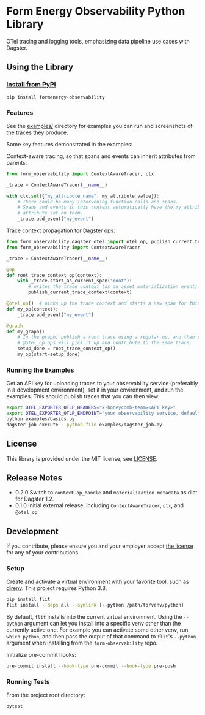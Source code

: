 # Form Energy Observability Python Library

OTel tracing and logging tools, emphasizing data pipeline use cases with Dagster.

## Using the Library

### [Install from PyPI](https://pypi.org/project/formenergy-observability/)

`pip install formenergy-observability`

### Features

See the [examples/](examples/) directory for examples you can run and screenshots of the traces they produce.

Some key features demonstrated in the examples:

Context-aware tracing, so that spans and events can inherit attributes from parents:

```py
from form_observability import ContextAwareTracer, ctx

_trace = ContextAwareTracer(__name__)

with ctx.set({"my_attribute_name": my_attribute_value}):
    # There could be many intervening function calls and spans.
    # Spans and events in this context automatically have the my_attribute_name
    # attribute set on them.
    _trace.add_event("my_event")
```

Trace context propagation for Dagster ops:

```py
from form_observability.dagster_otel import otel_op, publish_current_trace_context
from form_observability import ContextAwareTracer

_trace = ContextAwareTracer(__name__)

@op
def root_trace_context_op(context):
    with _trace.start_as_current_span("root"):
        # writes the trace context (as an asset materialization event) for later ops
        publish_current_trace_context(context)

@otel_op()  # picks up the trace context and starts a new span for this op
def my_op(context):
    _trace.add_event("my_event")

@graph
def my_graph()
    # In the graph, publish a root trace using a regular op, and then subsequent
    # @otel_op ops will pick it up and contribute to the same trace.
    setup_done = root_trace_context_op()
    my_op(start=setup_done)
```

### Running the Examples

Get an API key for uploading traces to your observability service (preferably in a development environment), set it in your environment, and run the examples. This should publish traces that you can then view.

```bash
export OTEL_EXPORTER_OTLP_HEADERS="x-honeycomb-team=<API key>"
export OTEL_EXPORTER_OTLP_ENDPOINT="your observability service, defaults to Honeycomb"
python examples/basics.py
dagster job execute --python-file examples/dagster_job.py
```

## License

This library is provided under the MIT license, see [LICENSE](LICENSE).

## Release Notes

*   0.2.0 Switch to `context.op_handle` and `materialization.metadata` as dict for Dagster 1.2.
*   0.1.0 Initial external release, including `ContextAwareTracer`, `ctx`, and `@otel_op`.

## Development

If you contribute, please ensure you and your employer accept [the license](LICENSE) for any of your contributions.

### Setup

Create and activate a virtual environment with your favorite tool, such as [direnv](https://github.com/direnv/direnv/wiki/Python). This project requires Python 3.8.

```bash
pip install flit
flit install --deps all --symlink [--python /path/to/venv/python]
```

By default, `flit` installs into the current virtual environment. Using the `--python` argument can let you install into a specific venv other than the currently active one. For example you can activate some other venv, run `which python`, and then pass the output of that command to `flit`'s `--python` argument when installing from the `form-observability` repo.

Initialize pre-commit hooks:

```bash
pre-commit install --hook-type pre-commit --hook-type pre-push
```

### Running Tests

From the project root directory:

```bash
pytest
```
